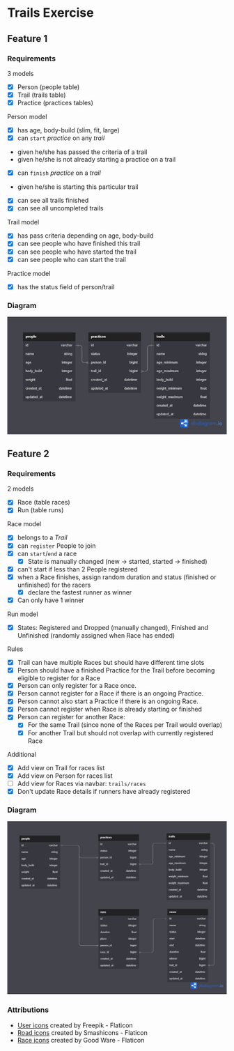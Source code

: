 # Trails Exercise
## Feature 1
### Requirements
3 models
 - [x] Person (people table)
 - [x] Trail (trails table)
 - [x] Practice (practices tables)

Person model
 - [x] has age, body-build (slim, fit, large)
 - [x] can `start` *practice* on any *trail*
 - given he/she has passed the criteria of a trail
 - given he/she is not already starting a practice on a trail
 - [x] can `finish` *practice* on a *trail*
 - given he/she is starting this particular trail
 - [x] can see all trails finished
 - [x] can see all uncompleted trails

Trail model
 - [x] has pass criteria depending on age, body-build
 - [x] can see people who have finished this trail
 - [x] can see people who have started the trail
 - [x] can see people who can start the trail

Practice model
 - [x] has the status field of person/trail

### Diagram
![Diagram](src/trails_diagram.png)

## Feature 2

### Requirements
2 models
- [x] Race (table races)
- [x] Run (table runs)

Race model
- [x] belongs to a *Trail*
- [x] can `register` People to join
- [x] can `start`/`end` a race
  - [x] State is manually changed (new → started, started → finished)
- [x] can't start if less than 2 People registered
- [x] when a Race finishes, assign random duration and status (finished or unfinished) for the racers
  - [x] declare the fastest runner as winner
- [x] Can only have 1 winner

Run model
- [x] States: Registered and Dropped (manually changed), Finished and Unfinished (randomly assigned when Race has ended)

Rules
- [x] Trail can have multiple Races but should have different time slots
- [x] Person should have a finished Practice for the Trail before becoming eligible to register for a Race
- [x] Person can only register for a Race once.
- [x] Person cannot register for a Race if there is an ongoing Practice.
- [x] Person cannot also start a Practice if there is an ongoing Race.
- [x] Person cannot register when Race is already starting or finished
- [x] Person can register for another Race:
  - [x] For the same Trail (since none of the Races per Trail would overlap)
  - [x] For another Trail but should not overlap with currently registered Race

Additional
- [x] Add view on Trail for races list
- [x] Add view on Person for races list
- [ ] Add view for Races via navbar: `trails/races`
- [x] Don't update Race details if runners have already registered

### Diagram
![Diagram 2](src/trails_diagram_2.png)


### Attributions
- [User icons](https://www.flaticon.com/free-icons/user) created by Freepik - Flaticon
- [Road icons](https://www.flaticon.com/free-icons/road) created by Smashicons - Flaticon
- [Race icons](https://www.flaticon.com/free-icons/race) created by Good Ware - Flaticon